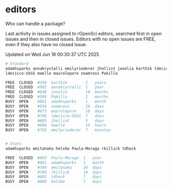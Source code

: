 # editors

Who can handle a package?

Last activity in issues assigned to rOpenSci editors, searched first in open
issues and then in closed issues. Editors with no open issues are FREE, even if
they also have no closed issue.


Updated on Wed Jun 18 00:30:37 UTC 2025

```bash
# Standard
adamhsparks annakrystalli emilyriederer jhollist jooolia karthik ldecicco
ldecicco-USGS maelle maurolepore noamross Pakillo

FREE  CLOSED  #358  karthik        2   years
FREE  CLOSED  #502  annakrystalli  1   year
FREE  CLOSED  #648  jooolia        10  months
FREE  CLOSED  #599  Pakillo        2   months
BUSY  OPEN    #661  adamhsparks    1   month
BUSY  OPEN    #556  noamross       26  days
BUSY  OPEN    #673  maurolepore    18  days
BUSY  OPEN    #706  ldecicco-USGS  7   days
BUSY  OPEN    #685  jhollist       5   days
BUSY  OPEN    #698  maelle         15  hours
BUSY  OPEN    #705  emilyriederer  7   minutes


# Stats
adamhsparks emitanaka helske Paula-Moraga rkillick tdhock

FREE  CLOSED  #603  Paula-Moraga  1   year
BUSY  OPEN    #661  adamhsparks   1   month
BUSY  OPEN    #704  emitanaka     26  days
BUSY  OPEN    #709  rkillick      14  days
BUSY  OPEN    #692  tdhock        7   days
BUSY  OPEN    #688  helske        7   days
```

